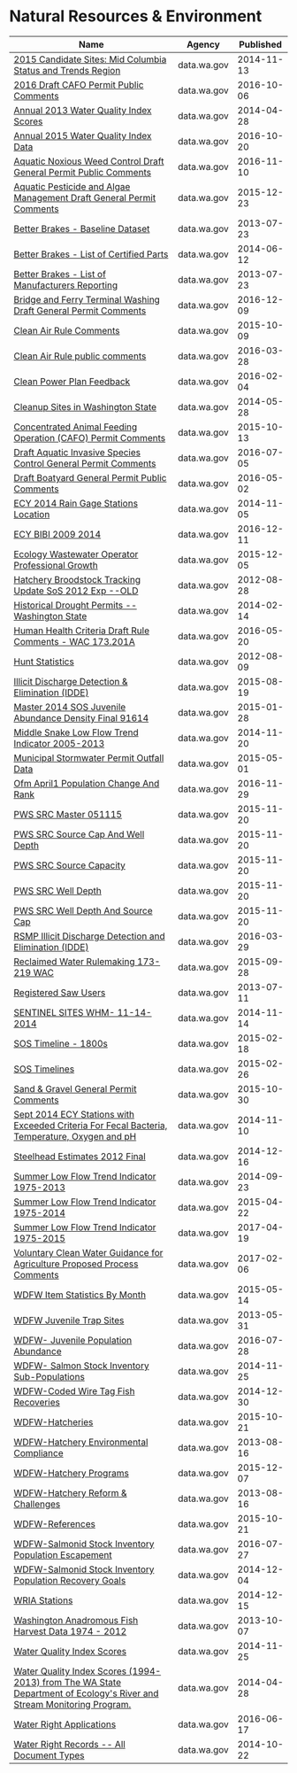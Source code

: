 # Natural Resources & Environment

Name | Agency | Published
---- | ---- | ---------
[2015 Candidate Sites: Mid Columbia Status and Trends Region](../socrata/6nhy-s9k7.md) | data.wa.gov | 2014-11-13
[2016 Draft CAFO Permit Public Comments](../socrata/a9ns-58n5.md) | data.wa.gov | 2016-10-06
[Annual 2013 Water Quality Index Scores](../socrata/h7j9-vgr3.md) | data.wa.gov | 2014-04-28
[Annual 2015 Water Quality Index Data](../socrata/u9d5-kb9m.md) | data.wa.gov | 2016-10-20
[Aquatic Noxious Weed Control Draft General Permit Public Comments](../socrata/thkm-g7yq.md) | data.wa.gov | 2016-11-10
[Aquatic Pesticide and Algae Management Draft General Permit Comments](../socrata/ysrq-tssh.md) | data.wa.gov | 2015-12-23
[Better Brakes - Baseline Dataset](../socrata/i7iu-f74k.md) | data.wa.gov | 2013-07-23
[Better Brakes - List of Certified Parts](../socrata/bv9x-jtbr.md) | data.wa.gov | 2014-06-12
[Better Brakes - List of Manufacturers Reporting](../socrata/2dwu-pywu.md) | data.wa.gov | 2013-07-23
[Bridge and Ferry Terminal Washing Draft General Permit Comments](../socrata/asne-y2hi.md) | data.wa.gov | 2016-12-09
[Clean Air Rule Comments](../socrata/unia-6izm.md) | data.wa.gov | 2015-10-09
[Clean Air Rule public comments](../socrata/mbya-7mm9.md) | data.wa.gov | 2016-03-28
[Clean Power Plan Feedback](../socrata/387j-hdvk.md) | data.wa.gov | 2016-02-04
[Cleanup Sites in Washington State](../socrata/vtkh-65is.md) | data.wa.gov | 2014-05-28
[Concentrated Animal Feeding Operation (CAFO) Permit Comments](../socrata/u78v-2hga.md) | data.wa.gov | 2015-10-13
[Draft Aquatic Invasive Species Control General Permit Comments](../socrata/c9bq-jif7.md) | data.wa.gov | 2016-07-05
[Draft Boatyard General Permit Public Comments](../socrata/gej6-ysnh.md) | data.wa.gov | 2016-05-02
[ECY 2014 Rain Gage Stations Location](../socrata/mki6-79zp.md) | data.wa.gov | 2014-11-05
[ECY BIBI 2009 2014](../socrata/cmeq-2rq9.md) | data.wa.gov | 2016-12-11
[Ecology Wastewater Operator Professional Growth](../socrata/dyxg-h3je.md) | data.wa.gov | 2015-12-05
[Hatchery Broodstock Tracking Update SoS 2012 Exp --OLD](../socrata/qp76-kq4t.md) | data.wa.gov | 2012-08-28
[Historical Drought Permits -- Washington State](../socrata/w9k2-96gh.md) | data.wa.gov | 2014-02-14
[Human Health Criteria Draft Rule Comments - WAC 173.201A](../socrata/7rpc-etc2.md) | data.wa.gov | 2016-05-20
[Hunt Statistics](../socrata/vj4a-58fj.md) | data.wa.gov | 2012-08-09
[Illicit Discharge Detection & Elimination (IDDE)](../socrata/67t4-gp46.md) | data.wa.gov | 2015-08-19
[Master 2014 SOS Juvenile Abundance Density Final 91614](../socrata/fkrj-zq56.md) | data.wa.gov | 2015-01-28
[Middle Snake Low Flow Trend Indicator 2005-2013](../socrata/g8kr-9vgm.md) | data.wa.gov | 2014-11-20
[Municipal Stormwater Permit Outfall Data](../socrata/d958-q2ci.md) | data.wa.gov | 2015-05-01
[Ofm April1 Population Change And Rank](../socrata/9aqx-raft.md) | data.wa.gov | 2016-11-29
[PWS SRC Master 051115](../socrata/t6qr-f2pq.md) | data.wa.gov | 2015-11-20
[PWS SRC Source Cap And Well Depth](../socrata/hsuv-x2dz.md) | data.wa.gov | 2015-11-20
[PWS SRC Source Capacity](../socrata/tf7e-z5t7.md) | data.wa.gov | 2015-11-20
[PWS SRC Well Depth](../socrata/jth9-gdxk.md) | data.wa.gov | 2015-11-20
[PWS SRC Well Depth And Source Cap](../socrata/ed66-842c.md) | data.wa.gov | 2015-11-20
[RSMP Illicit Discharge Detection and Elimination (IDDE)](../socrata/ikwr-f47z.md) | data.wa.gov | 2016-03-29
[Reclaimed Water Rulemaking 173-219 WAC](../socrata/3mxm-hwme.md) | data.wa.gov | 2015-09-28
[Registered Saw Users](../socrata/mce5-sutm.md) | data.wa.gov | 2013-07-11
[SENTINEL SITES WHM- 11-14-2014](../socrata/fri6-n6k5.md) | data.wa.gov | 2014-11-14
[SOS Timeline - 1800s](../socrata/5fc2-x595.md) | data.wa.gov | 2015-02-18
[SOS Timelines](../socrata/tshj-72pu.md) | data.wa.gov | 2015-02-26
[Sand & Gravel General Permit Comments](../socrata/wfix-4hvd.md) | data.wa.gov | 2015-10-30
[Sept 2014 ECY Stations with Exceeded Criteria For Fecal Bacteria, Temperature, Oxygen and pH](../socrata/spy8-d7us.md) | data.wa.gov | 2014-11-10
[Steelhead Estimates 2012 Final](../socrata/72vk-wi6f.md) | data.wa.gov | 2014-12-16
[Summer Low Flow Trend Indicator 1975-2013](../socrata/hdw4-yhs4.md) | data.wa.gov | 2014-09-23
[Summer Low Flow Trend Indicator 1975-2014](../socrata/6i3q-gfgy.md) | data.wa.gov | 2015-04-22
[Summer Low Flow Trend Indicator 1975-2015](../socrata/aw3j-6k75.md) | data.wa.gov | 2017-04-19
[Voluntary Clean Water Guidance for Agriculture Proposed Process Comments](../socrata/ferj-zqte.md) | data.wa.gov | 2017-02-06
[WDFW Item Statistics By Month](../socrata/mthi-ii8j.md) | data.wa.gov | 2015-05-14
[WDFW Juvenile Trap Sites](../socrata/42qd-frvg.md) | data.wa.gov | 2013-05-31
[WDFW- Juvenile Population Abundance](../socrata/cqra-s74n.md) | data.wa.gov | 2016-07-28
[WDFW- Salmon Stock Inventory Sub-Populations](../socrata/a262-e2bp.md) | data.wa.gov | 2014-11-25
[WDFW-Coded Wire Tag Fish Recoveries](../socrata/auvb-4rvk.md) | data.wa.gov | 2014-12-30
[WDFW-Hatcheries](../socrata/hjdc-v2n4.md) | data.wa.gov | 2015-10-21
[WDFW-Hatchery Environmental Compliance](../socrata/kkze-qu6r.md) | data.wa.gov | 2013-08-16
[WDFW-Hatchery Programs](../socrata/8d7d-8in5.md) | data.wa.gov | 2015-12-07
[WDFW-Hatchery Reform & Challenges](../socrata/yad4-zsfv.md) | data.wa.gov | 2013-08-16
[WDFW-References](../socrata/shjt-iayp.md) | data.wa.gov | 2015-10-21
[WDFW-Salmonid Stock Inventory Population Escapement](../socrata/fgyz-n3uk.md) | data.wa.gov | 2016-07-27
[WDFW-Salmonid Stock Inventory Population Recovery Goals](../socrata/d8mu-pcf6.md) | data.wa.gov | 2014-12-04
[WRIA Stations](../socrata/9f58-2fb8.md) | data.wa.gov | 2014-12-15
[Washington Anadromous Fish Harvest Data 1974 - 2012](../socrata/9mju-mxty.md) | data.wa.gov | 2013-10-07
[Water Quality Index Scores](../socrata/u7ez-d8rb.md) | data.wa.gov | 2014-11-25
[Water Quality Index Scores (1994-2013) from The WA State Department of Ecology's River and Stream Monitoring Program.](../socrata/k5fe-2e4s.md) | data.wa.gov | 2014-04-28
[Water Right Applications](../socrata/9ubz-5r4b.md) | data.wa.gov | 2016-06-17
[Water Right Records -- All Document Types](../socrata/7a9v-ksg3.md) | data.wa.gov | 2014-10-22


